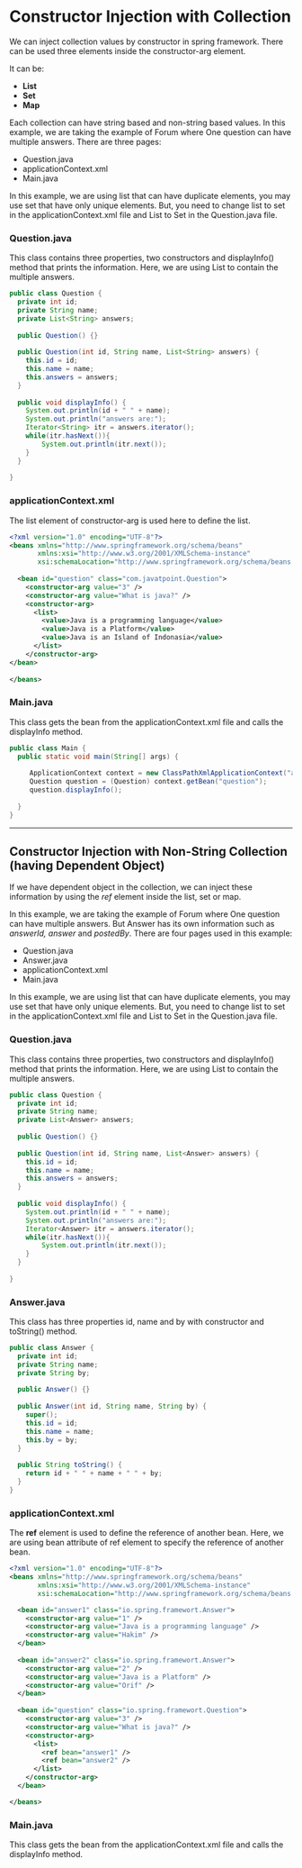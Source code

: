 # Constructor Injection with Collection
We can inject collection values by constructor in spring framework. There can be used three elements inside the constructor-arg element.

It can be:
- **List**
- **Set**
- **Map**

Each collection can have string based and non-string based values.
In this example, we are taking the example of Forum where One question can have multiple answers. There are three pages:

- Question.java
- applicationContext.xml
- Main.java

In this example, we are using list that can have duplicate elements, you may use set that have only unique elements. But, you need to change list to set in the applicationContext.xml file and List to Set in the Question.java file.

### Question.java
This class contains three properties, two constructors and displayInfo() method that prints the information. Here, we are using List to contain the multiple answers.

```java
public class Question {  
  private int id;  
  private String name;  
  private List<String> answers;  
  
  public Question() {}  
  
  public Question(int id, String name, List<String> answers) {    
    this.id = id;  
    this.name = name;  
    this.answers = answers;  
  }  
  
  public void displayInfo() {  
    System.out.println(id + " " + name);  
    System.out.println("answers are:");  
    Iterator<String> itr = answers.iterator();  
    while(itr.hasNext()){  
        System.out.println(itr.next());  
    }  
  }  
 
}  
```

### applicationContext.xml
The list element of constructor-arg is used here to define the list.

```xml
<?xml version="1.0" encoding="UTF-8"?>  
<beans xmlns="http://www.springframework.org/schema/beans"
       xmlns:xsi="http://www.w3.org/2001/XMLSchema-instance"
       xsi:schemaLocation="http://www.springframework.org/schema/beans http://www.springframework.org/schema/beans/spring-beans.xsd">
  
  <bean id="question" class="com.javatpoint.Question">  
    <constructor-arg value="3" />  
    <constructor-arg value="What is java?" />
    <constructor-arg>  
      <list>  
        <value>Java is a programming language</value>  
        <value>Java is a Platform</value>  
        <value>Java is an Island of Indonasia</value>  
      </list>  
    </constructor-arg>  
</bean>  
  
</beans>  
```

### Main.java
This class gets the bean from the applicationContext.xml file and calls the displayInfo method.

```java
public class Main {  
  public static void main(String[] args) {  
  
     ApplicationContext context = new ClassPathXmlApplicationContext("applicationContext.xml");
     Question question = (Question) context.getBean("question");
     question.displayInfo();
      
  }  
}  
```

---

## Constructor Injection with Non-String Collection (having Dependent Object)
If we have dependent object in the collection, we can inject these information by using the *ref* element inside the list, set or map.

In this example, we are taking the example of Forum where One question can have multiple answers. But Answer has its own information such as *answerId, answer* and *postedBy*. There are four pages used in this example:

- Question.java
- Answer.java
- applicationContext.xml
- Main.java

In this example, we are using list that can have duplicate elements, you may use set that have only unique elements. But, you need to change list to set in the applicationContext.xml file and List to Set in the Question.java file.

### Question.java
This class contains three properties, two constructors and displayInfo() method that prints the information. Here, we are using List to contain the multiple answers.

```java
public class Question {  
  private int id;  
  private String name;  
  private List<Answer> answers;  
  
  public Question() {}  
  
  public Question(int id, String name, List<Answer> answers) {  
    this.id = id;  
    this.name = name;  
    this.answers = answers;  
  }  
  
  public void displayInfo() {  
    System.out.println(id + " " + name);  
    System.out.println("answers are:");  
    Iterator<Answer> itr = answers.iterator();  
    while(itr.hasNext()){  
        System.out.println(itr.next());  
    }  
  }  
  
}  
```

### Answer.java
This class has three properties id, name and by with constructor and toString() method.

```java
public class Answer {  
  private int id;  
  private String name;  
  private String by;  
  
  public Answer() {}  
  
  public Answer(int id, String name, String by) {  
    super();  
    this.id = id;  
    this.name = name;  
    this.by = by;  
  }  
  
  public String toString() {  
    return id + " " + name + " " + by;  
  }  
}  
```

### applicationContext.xml
The **ref** element is used to define the reference of another bean. Here, we are using bean attribute of ref element to specify the reference of another bean.

```xml
<?xml version="1.0" encoding="UTF-8"?>
<beans xmlns="http://www.springframework.org/schema/beans"
       xmlns:xsi="http://www.w3.org/2001/XMLSchema-instance"
       xsi:schemaLocation="http://www.springframework.org/schema/beans http://www.springframework.org/schema/beans/spring-beans.xsd">

  <bean id="answer1" class="io.spring.framewort.Answer">  
    <constructor-arg value="1" /> 
    <constructor-arg value="Java is a programming language" />  
    <constructor-arg value="Hakim" />
  </bean>  
  
  <bean id="answer2" class="io.spring.framewort.Answer">  
    <constructor-arg value="2" />
    <constructor-arg value="Java is a Platform" />
    <constructor-arg value="Orif" />
  </bean>  
  
  <bean id="question" class="io.spring.framewort.Question">  
    <constructor-arg value="3" />  
    <constructor-arg value="What is java?" />  
    <constructor-arg>  
      <list>  
        <ref bean="answer1" />
        <ref bean="answer2" />
      </list>  
    </constructor-arg>  
  </bean>  

</beans>
```

### Main.java
This class gets the bean from the applicationContext.xml file and calls the displayInfo method.
